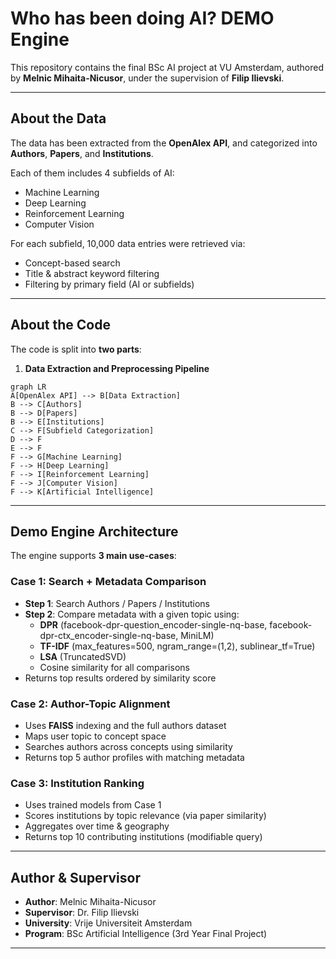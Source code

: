 # Who has been doing AI? DEMO Engine

This repository contains the final BSc AI project at VU Amsterdam, authored by **Melnic Mihaita-Nicusor**, under the supervision of **Filip Ilievski**.

---

## About the Data

The data has been extracted from the **OpenAlex API**, and categorized into **Authors**, **Papers**, and **Institutions**.

Each of them includes 4 subfields of AI:
- Machine Learning
- Deep Learning
- Reinforcement Learning
- Computer Vision

For each subfield, 10,000 data entries were retrieved via:
- Concept-based search
- Title & abstract keyword filtering
- Filtering by primary field (AI or subfields)

---

## About the Code

The code is split into **two parts**:
1. **Data Extraction and Preprocessing Pipeline**
```mermaid
graph LR
A[OpenAlex API] --> B[Data Extraction]
B --> C[Authors]
B --> D[Papers]
B --> E[Institutions]
C --> F[Subfield Categorization]
D --> F
E --> F
F --> G[Machine Learning]
F --> H[Deep Learning]
F --> I[Reinforcement Learning]
F --> J[Computer Vision]
F --> K[Artificial Intelligence]
```
---

## Demo Engine Architecture

The engine supports **3 main use-cases**:

### Case 1: Search + Metadata Comparison
- **Step 1**: Search Authors / Papers / Institutions
- **Step 2**: Compare metadata with a given topic using:
  - **DPR** (facebook-dpr-question_encoder-single-nq-base, facebook-dpr-ctx_encoder-single-nq-base, MiniLM)
  - **TF-IDF** (max_features=500, ngram_range=(1,2), sublinear_tf=True)
  - **LSA** (TruncatedSVD)
  - Cosine similarity for all comparisons
- Returns top results ordered by similarity score

### Case 2: Author-Topic Alignment
- Uses **FAISS** indexing and the full authors dataset
- Maps user topic to concept space
- Searches authors across concepts using similarity
- Returns top 5 author profiles with matching metadata

### Case 3: Institution Ranking
- Uses trained models from Case 1
- Scores institutions by topic relevance (via paper similarity)
- Aggregates over time & geography
- Returns top 10 contributing institutions (modifiable query)

---

## Author & Supervisor

- **Author**: Melnic Mihaita-Nicusor  
- **Supervisor**: Dr. Filip Ilievski  
- **University**: Vrije Universiteit Amsterdam  
- **Program**: BSc Artificial Intelligence (3rd Year Final Project)

--- 
